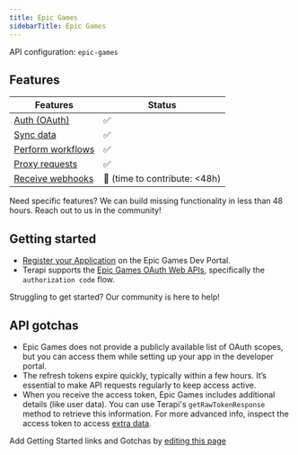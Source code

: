 ```yaml
---
title: Epic Games
sidebarTitle: Epic Games
---
```


API configuration: `epic-games`

## Features

| Features | Status |
| - | - |
| [Auth (OAuth)](/integrate/guides/authorize-an-api) | ✅ |
| [Sync data](/integrate/guides/sync-data-from-an-api) | ✅ |
| [Perform workflows](/integrate/guides/perform-workflows-with-an-api) | ✅ |
| [Proxy requests](/integrate/guides/proxy-requests-to-an-api) | ✅ |
| [Receive webhooks](/integrate/guides/receive-webhooks-from-an-api) | 🚫 (time to contribute: &lt;48h) |

Need specific features? We can build missing functionality in less than 48 hours. Reach out to us in the community!

## Getting started

-   [Register your Application](https://dev.epicgames.com/portal) on the Epic Games Dev Portal.
-   Terapi supports the [Epic Games OAuth Web APIs](https://dev.epicgames.com/docs/web-api-ref/authentication), specifically the `authorization code` flow.

Struggling to get started? Our community is here to help!

## API gotchas

-   Epic Games does not provide a publicly available list of OAuth scopes, but you can access them while setting up your app in the developer portal.
-   The refresh tokens expire quickly, typically within a few hours. It’s essential to make API requests regularly to keep access active.
-   When you receive the access token, Epic Games includes additional details (like user data). You can use Terapi's `getRawTokenResponse` method to retrieve this information. For more advanced info, inspect the access token to access [extra data](https://dev.epicgames.com/docs/web-api-ref/authentication#account-information).

Add Getting Started links and Gotchas by [editing this page](https://github.com/terapihq/terapi/tree/master/docs-v2/integrations/all/epic-games.mdx)
